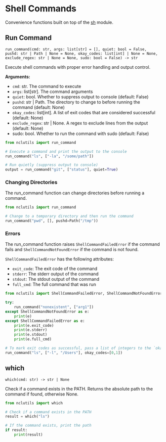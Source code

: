 # Shell Commands

Convenience functions built on top of the [sh](https://github.com/amoffat/sh) module.

## Run Command

`run_command(cmd: str, args: list[str] = [], quiet: bool = False, pushd: str | Path | None = None, okay_codes: list[int] | None = None, exclude_regex: str | None = None, sudo: bool = False) -> str`

Execute shell commands with proper error handling and output control.

**Arguments:**

-   `cmd`: str. The command to execute
-   `args`: list[str]. The command arguments
-   `quiet`: bool. Whether to suppress output to console (default: False)
-   `pushd`: str | Path. The directory to change to before running the command (default: None)
-   `okay_codes`: list[int]. A list of exit codes that are considered successful (default: None)
-   `exclude_regex`: str | None. A regex to exclude lines from the output (default: None)
-   sudo: bool. Whether to run the command with sudo (default: False)

```python
from nclutils import run_command

# Execute a command and print the output to the console
run_command("ls", ["-la", "/some/path"])

# Run quietly (suppress output to console)
output = run_command("git", ["status"], quiet=True)
```

### Changing Directories

The run_command function can change directories before running a command.

```python
from nclutils import run_command

# Change to a temporary directory and then run the command
run_command("pwd", [], pushd=Path("/tmp"))
```

### Errors

The run_command function raises `ShellCommandFailedError` if the command fails and `ShellCommandNotFoundError` if the command is not found.

`ShellCommandFailedError` has the following attributes:

-   `exit_code`: The exit code of the command
-   `stderr`: The stderr output of the command
-   `stdout`: The stdout output of the command
-   `full_cmd`: The full command that was run

```python
from nclutils import ShellCommandFailedError, ShellCommandNotFoundError

try:
    run_command("nonexistent", ["arg1"])
except ShellCommandNotFoundError as e:
    print(e)
except ShellCommandFailedError as e:
    print(e.exit_code)
    print(e.stderr)
    print(e.stdout)
    print(e.full_cmd)

# To mark exit codes as successful, pass a list of integers to the `okay_codes` parameter.
run_command("ls", ["-l", "/Users"], okay_codes=[0,1])
```

## which

`which(cmd: str) -> str | None`

Check if a command exists in the PATH. Returns the absolute path to the command if found, otherwise None.

```python
from nclutils import which

# Check if a command exists in the PATH
result = which("ls")

# If the command exists, print the path
if result:
    print(result)
```
